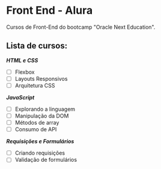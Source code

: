 # Front End - Alura
Cursos de Front-End do bootcamp "Oracle Next Education". 

## Lista de cursos:

***HTML e CSS***

- [ ] Flexbox
- [ ] Layouts Responsivos
- [ ] Arquitetura CSS

***JavaScript***

- [ ] Explorando a linguagem
- [ ] Manipulação da DOM
- [ ] Métodos de array
- [ ] Consumo de API

***Requisições e Formulários***

- [ ] Criando requisições
- [ ] Validação de formulários
